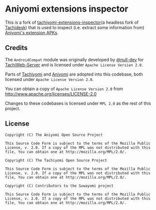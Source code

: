 # Aniyomi extensions inspector

This is a fork of [tachiyomi-extensions-inspector](https://github.com/tachiyomiorg/tachiyomi-extensions-inspector)(a headless fork of [Tachidesk](https://github.com/Suwayomi/Tachidesk)) that is used to inspect (i.e. extract some information from) [Aniyomi's extension APKs](http://github.com/aniyomiorg/aniyomi-extensions).

## Credits

The `AndroidCompat` module was originally developed by [@null-dev](https://github.com/null-dev) for [TachiWeb-Server](https://github.com/Tachiweb/TachiWeb-server) and is licensed under `Apache License Version 2.0`.

Parts of [Tachiyomi](https://github.com/tachiyomiorg/tachiyomi) and [Aniyomi](https://github.com/aniyomiorg/aniyomi) are adopted into this codebase, both licensed under `Apache License Version 2.0`.

You can obtain a copy of `Apache License Version 2.0` from  http://www.apache.org/licenses/LICENSE-2.0

Changes to these codebases is licensed under `MPL 2.0` as the rest of this project.

## License
```
Copyright (C) The Aniyomi Open Source Project

This Source Code Form is subject to the terms of the Mozilla Public
License, v. 2.0. If a copy of the MPL was not distributed with this
file, You can obtain one at http://mozilla.org/MPL/2.0/.
```

```
Copyright (C) The Tachiyomi Open Source Project

This Source Code Form is subject to the terms of the Mozilla Public
License, v. 2.0. If a copy of the MPL was not distributed with this
file, You can obtain one at http://mozilla.org/MPL/2.0/.
```

```
Copyright (C) Contributors to the Suwayomi project

This Source Code Form is subject to the terms of the Mozilla Public
License, v. 2.0. If a copy of the MPL was not distributed with this
file, You can obtain one at http://mozilla.org/MPL/2.0/.
```
